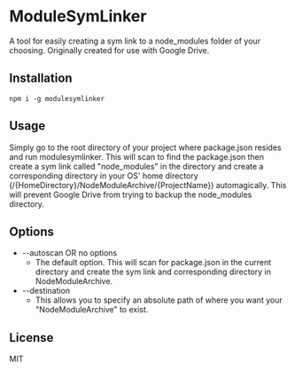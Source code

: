 # ModuleSymLinker
A tool for easily creating a sym link to a node_modules folder of your choosing. Originally created for use with Google Drive.

## Installation

```npm i -g modulesymlinker```

## Usage

Simply go to the root directory of your project where package.json resides and run modulesymlinker. This will scan to find the package.json then create a sym link called "node_modules" in the directory and create a corresponding directory in your OS' home directory (/{HomeDirectory}/NodeModuleArchive/{ProjectName}) automagically. This will prevent Google Drive from trying to backup the node_modules directory.

## Options
* --autoscan OR no options
   * The default option. This will scan for package.json in the current directory and create the sym link and corresponding directory in NodeModuleArchive.
* --destination
   * This allows you to specify an absolute path of where you want your "NodeModuleArchive" to exist.

## License 
MIT

